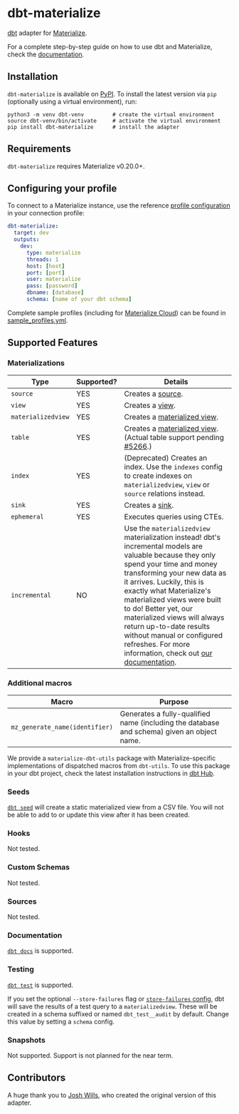 # dbt-materialize

[dbt] adapter for [Materialize].

For a complete step-by-step guide on how to use dbt and Materialize, check the [documentation](https://materialize.com/docs/guides/dbt/).

## Installation

`dbt-materialize` is available on [PyPI]. To install the latest version via `pip` (optionally using a virtual environment),
run:

```nofmt
python3 -m venv dbt-venv         # create the virtual environment
source dbt-venv/bin/activate     # activate the virtual environment
pip install dbt-materialize      # install the adapter
```

## Requirements

<!-- If you update this, bump the constraint in connections.py too. -->
`dbt-materialize` requires Materialize v0.20.0+.

## Configuring your profile

To connect to a Materialize instance, use the reference [profile configuration](https://docs.getdbt.com/reference/warehouse-profiles/materialize-profile#connecting-to-materialize-with-dbt-materialize) in your
connection profile:

```yml
dbt-materialize:
  target: dev
  outputs:
    dev:
      type: materialize
      threads: 1
      host: [host]
      port: [port]
      user: materialize
      pass: [password]
      dbname: [database]
      schema: [name of your dbt schema]
```

Complete sample profiles (including for [Materialize Cloud](https://materialize.com/docs/cloud/get-started-with-cloud/#sign-up)) can be found in
[sample_profiles.yml](dbt/include/materialize/sample_profiles.yml).

## Supported Features

### Materializations

Type               | Supported? | Details
-------------------|------------|--------
`source`           | YES        | Creates a [source].
`view`             | YES        | Creates a [view].
`materializedview` | YES        | Creates a [materialized view].
`table`            | YES        | Creates a [materialized view]. (Actual table support pending [#5266].)
`index`            | YES         | (Deprecated) Creates an index. Use the `indexes` config to create indexes on `materializedview`, `view` or `source` relations instead.
`sink`             | YES        | Creates a [sink].
`ephemeral`        | YES        | Executes queries using CTEs.
`incremental`      | NO         | Use the `materializedview` materialization instead! dbt's incremental models are valuable because they only spend your time and money transforming your new data as it arrives. Luckily, this is exactly what Materialize's materialized views were built to do! Better yet, our materialized views will always return up-to-date results without manual or configured refreshes. For more information, check out [our documentation](https://materialize.com/docs/).

### Additional macros

Macro | Purpose
------|----------
`mz_generate_name(identifier)` | Generates a fully-qualified name (including the database and schema) given an object name.

We provide a `materialize-dbt-utils` package with Materialize-specific implementations of dispatched macros from `dbt-utils`. To use this package in your dbt project, check the latest installation instructions in [dbt Hub](https://hub.getdbt.com/materializeinc/materialize_dbt_utils/latest/).

### Seeds

[`dbt seed`](https://docs.getdbt.com/reference/commands/seed/) will create a
static materialized view from a CSV file. You will not be able to add to or
update this view after it has been created.

### Hooks

Not tested.

### Custom Schemas

Not tested.

### Sources

Not tested.

### Documentation
[`dbt docs`](https://docs.getdbt.com/reference/commands/cmd-docs) is supported.

### Testing
[`dbt test`](https://docs.getdbt.com/reference/commands/test) is supported.

If you set the optional `--store-failures` flag or [`store-failures` config](https://docs.getdbt.com/reference/resource-configs/store_failures), dbt will save the results of a test query to a `materializedview`.
These will be created in a schema suffixed or named `dbt_test__audit` by default. Change this value by setting a `schema` config.

### Snapshots

Not supported. Support is not planned for the near term.

## Contributors

A huge thank you to [Josh Wills](https://github.com/jwills), who created the
original version of this adapter.

[#5266]: https://github.com/MaterializeInc/materialize/issues/5266
[dbt]: https://www.getdbt.com/
[index]: https://materialize.com/docs/sql/create-index/
[Materialize]: http://materialize.com
[materialized view]: https://materialize.com/docs/sql/create-materialized-view/
[PyPI]: https://pypi.org/project/dbt-materialize/
[sink]: https://materialize.com/docs/sql/create-sink/
[source]: https://materialize.com/docs/sql/create-source/
[view]: https://materialize.com/docs/sql/create-view/
